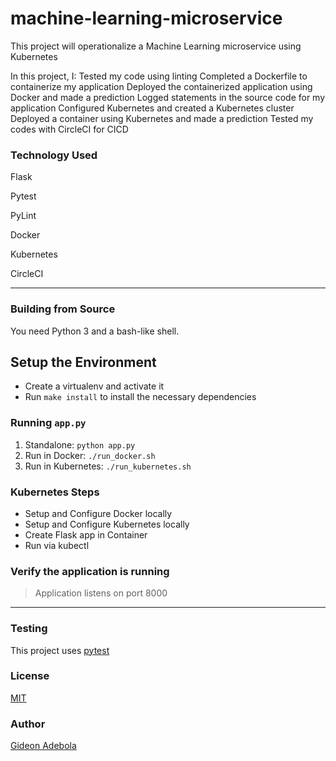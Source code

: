 # machine-learning-microservice
This project will operationalize a Machine Learning microservice using Kubernetes

In this project, I:
    Tested my code using linting
    Completed a Dockerfile to containerize my application
    Deployed the containerized application using Docker and made a prediction
    Logged statements in the source code for my application
    Configured Kubernetes and created a Kubernetes cluster
    Deployed a container using Kubernetes and made a prediction
    Tested my codes with CircleCI for CICD

### Technology Used

Flask

Pytest

PyLint

Docker

Kubernetes

CircleCI

---

### Building from Source

You need Python 3 and a bash-like shell.

## Setup the Environment

- Create a virtualenv and activate it
- Run `make install` to install the necessary dependencies

### Running `app.py`

1. Standalone: `python app.py`
2. Run in Docker: `./run_docker.sh`
3. Run in Kubernetes: `./run_kubernetes.sh`

### Kubernetes Steps

- Setup and Configure Docker locally
- Setup and Configure Kubernetes locally
- Create Flask app in Container
- Run via kubectl

### Verify the application is running

> Application listens on port 8000

---

### Testing

This project uses [pytest](https://docs.pytest.org/en/latest/)

### License

[MIT](https://opensource.org/licenses/MIT)

### Author

[Gideon Adebola](https://github.com/gapspade/)
